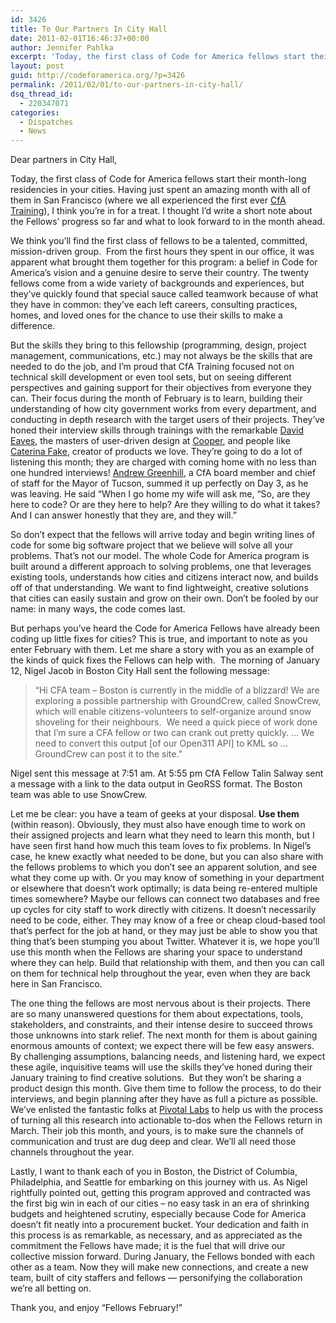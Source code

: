 ```yaml
---
id: 3426
title: To Our Partners In City Hall
date: 2011-02-01T16:46:37+00:00
author: Jennifer Pahlka
excerpt: 'Today, the first class of Code for America fellows start their month-long residencies in your cities. Having just spent an amazing month with all of them in San Francisco (where we all experienced the first ever <a href="http://codeforamerica.org/category/cfa-institute/">CfA Training</a>), I think you’re in for a treat. I thought I’d write a short note about the Fellows’ progress so far and what to look forward to in the month ahead. We think you’ll find the first class of fellows to be a talented, committed, mission-driven group.  From the first hours they spent in our office, it was apparent what brought them together for this program: a belief in Code for America’s vision and a genuine desire for public service. '
layout: post
guid: http://codeforamerica.org/?p=3426
permalink: /2011/02/01/to-our-partners-in-city-hall/
dsq_thread_id:
  - 220347071
categories:
  - Dispatches
  - News
---
```

Dear partners in City Hall,

Today, the first class of Code for America fellows start their month-long residencies in your cities. Having just spent an amazing month with all of them in San Francisco (where we all experienced the first ever [CfA Training](http://codeforamerica.org/category/cfa-institute/)), I think you’re in for a treat. I thought I’d write a short note about the Fellows’ progress so far and what to look forward to in the month ahead.

We think you’ll find the first class of fellows to be a talented, committed, mission-driven group.  From the first hours they spent in our office, it was apparent what brought them together for this program: a belief in Code for America’s vision and a genuine desire to serve their country. The twenty fellows come from a wide variety of backgrounds and experiences, but they’ve quickly found that special sauce called teamwork because of what they have in common: they’ve each left careers, consulting practices, homes, and loved ones for the chance to use their skills to make a difference.

But the skills they bring to this fellowship (programming, design, project management, communications, etc.) may not always be the skills that are needed to do the job, and I’m proud that CfA Training focused not on technical skill development or even tool sets, but on seeing different perspectives and gaining support for their objectives from everyone they can. Their focus during the month of February is to learn, building their understanding of how city government works from every department, and conducting in depth research with the target users of their projects. They’ve honed their interview skills through trainings with the remarkable [David Eaves](http://codeforamerica.org/author/david), the masters of user-driven design at [Cooper](http://www.cooper.com/), and people like [Caterina Fake](http://caterina.net/), creator of products we love. They’re going to do a lot of listening this month; they are charged with coming home with no less than one hundred interviews! [Andrew Greenhill](http://codeforamerica.org/who-we-are/#agreenhill), a CfA board member and chief of staff for the Mayor of Tucson, summed it up perfectly on Day 3, as he was leaving. He said “When I go home my wife will ask me, “So, are they here to code? Or are they here to help? Are they willing to do what it takes? And I can answer honestly that they are, and they will.”

So don’t expect that the fellows will arrive today and begin writing lines of code for some big software project that we believe will solve all your problems. That’s not our model. The whole Code for America program is built around a different approach to solving problems, one that leverages existing tools, understands how cities and citizens interact now, and builds off of that understanding. We want to find lightweight, creative solutions that cities can easily sustain and grow on their own. Don’t be fooled by our name: in many ways, the code comes last.

But perhaps you’ve heard the Code for America Fellows have already been coding up little fixes for cities? This is true, and important to note as you enter February with them. Let me share a story with you as an example of the kinds of quick fixes the Fellows can help with.  The morning of January 12, Nigel Jacob in Boston City Hall sent the following message:

> “Hi CFA team &#8211; Boston is currently in the middle of a blizzard! We are exploring a possible partnership with GroundCrew, called SnowCrew, which will enable citizens-volunteers to self-organize around snow shoveling for their neighbours.  We need a quick piece of work done that I&#8217;m sure a CFA fellow or two can crank out pretty quickly. … We need to convert this output [of our Open311 API] to KML so … GroundCrew can post it to the site.”

Nigel sent this message at 7:51 am. At 5:55 pm CfA Fellow Talin Salway sent a message with a link to the data output in GeoRSS format. The Boston team was able to use SnowCrew.

Let me be clear: you have a team of geeks at your disposal. **Use them** (within reason). Obviously, they must also have enough time to work on their assigned projects and learn what they need to learn this month, but I have seen first hand how much this team loves to fix problems. In Nigel’s case, he knew exactly what needed to be done, but you can also share with the fellows problems to which you don’t see an apparent solution, and see what they come up with. Or you may know of something in your department or elsewhere that doesn’t work optimally; is data being re-entered multiple times somewhere? Maybe our fellows can connect two databases and free up cycles for city staff to work directly with citizens. It doesn’t necessarily need to be code, either. They may know of a free or cheap cloud-based tool that’s perfect for the job at hand, or they may just be able to show you that thing that’s been stumping you about Twitter. Whatever it is, we hope you’ll use this month when the Fellows are sharing your space to understand where they can help. Build that relationship with them, and then you can call on them for technical help throughout the year, even when they are back here in San Francisco.

The one thing the fellows are most nervous about is their projects. There are so many unanswered questions for them about expectations, tools, stakeholders, and constraints, and their intense desire to succeed throws those unknowns into stark relief. The next month for them is about gaining enormous amounts of context; we expect there will be few easy answers. By challenging assumptions, balancing needs, and listening hard, we expect these agile, inquisitive teams will use the skills they’ve honed during their January training to find creative solutions.  But they won’t be sharing a product design this month. Give them time to follow the process, to do their interviews, and begin planning after they have as full a picture as possible. We’ve enlisted the fantastic folks at [Pivotal Labs](http://pivotallabs.com/) to help us with the process of turning all this research into actionable to-dos when the Fellows return in March. Their job this month, and yours, is to make sure the channels of communication and trust are dug deep and clear. We’ll all need those channels throughout the year.

Lastly, I want to thank each of you in Boston, the District of Columbia, Philadelphia, and Seattle for embarking on this journey with us. As Nigel rightfully pointed out, getting this program approved and contracted was the first big win in each of our cities – no easy task in an era of shrinking budgets and heightened scrutiny, especially because Code for America doesn’t fit neatly into a procurement bucket. Your dedication and faith in this process is as remarkable, as necessary, and as appreciated as the commitment the Fellows have made; it is the fuel that will drive our collective mission forward. During January, the Fellows bonded with each other as a team. Now they will make new connections, and create a new team, built of city staffers and fellows &#8212; personifying the collaboration we’re all betting on.

Thank you, and enjoy “Fellows February!”